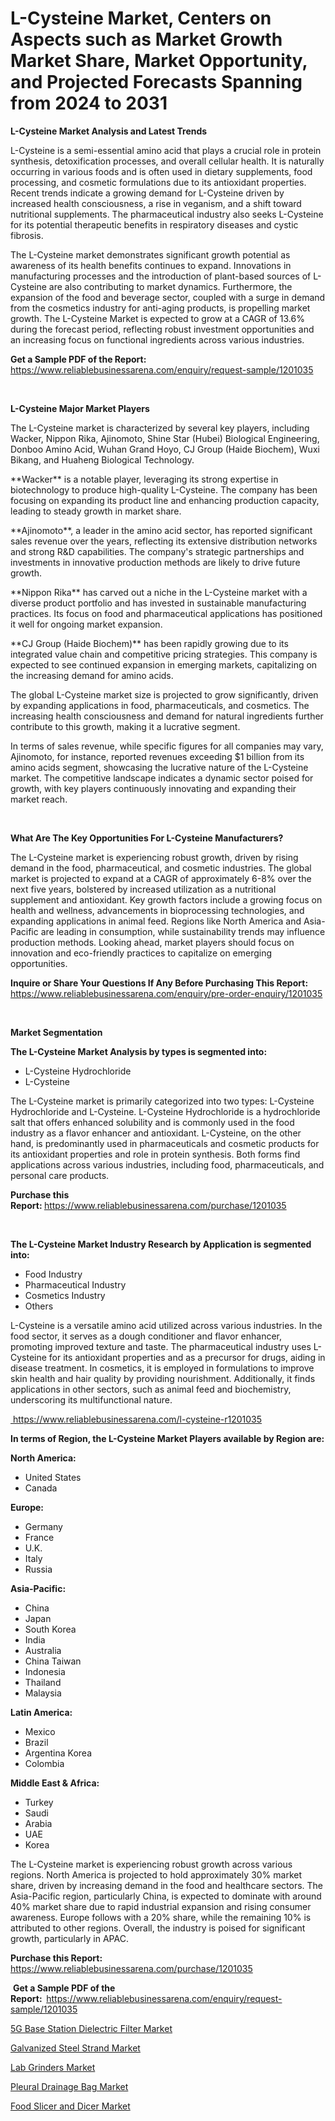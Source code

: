 <p><h1>L-Cysteine Market, Centers on Aspects such as Market Growth Market Share, Market Opportunity, and Projected Forecasts Spanning from 2024 to 2031</h1></p><p><strong>L-Cysteine Market Analysis and Latest Trends</strong></p>
<p><p>L-Cysteine is a semi-essential amino acid that plays a crucial role in protein synthesis, detoxification processes, and overall cellular health. It is naturally occurring in various foods and is often used in dietary supplements, food processing, and cosmetic formulations due to its antioxidant properties. Recent trends indicate a growing demand for L-Cysteine driven by increased health consciousness, a rise in veganism, and a shift toward nutritional supplements. The pharmaceutical industry also seeks L-Cysteine for its potential therapeutic benefits in respiratory diseases and cystic fibrosis.</p><p>The L-Cysteine market demonstrates significant growth potential as awareness of its health benefits continues to expand. Innovations in manufacturing processes and the introduction of plant-based sources of L-Cysteine are also contributing to market dynamics. Furthermore, the expansion of the food and beverage sector, coupled with a surge in demand from the cosmetics industry for anti-aging products, is propelling market growth. The L-Cysteine Market is expected to grow at a CAGR of 13.6% during the forecast period, reflecting robust investment opportunities and an increasing focus on functional ingredients across various industries.</p></p>
<p><strong>Get a Sample PDF of the Report:&nbsp;</strong> <a href="https://www.reliablebusinessarena.com/enquiry/request-sample/1201035?utm_campaign=1282&utm_medium=2&utm_source=Github&utm_content=ia&utm_term=02102024&utm_id=l-cysteine">https://www.reliablebusinessarena.com/enquiry/request-sample/1201035</a></p>
<p>&nbsp;</p>
<p><strong>L-Cysteine Major Market Players</strong></p>
<p><p>The L-Cysteine market is characterized by several key players, including Wacker, Nippon Rika, Ajinomoto, Shine Star (Hubei) Biological Engineering, Donboo Amino Acid, Wuhan Grand Hoyo, CJ Group (Haide Biochem), Wuxi Bikang, and Huaheng Biological Technology. </p><p>**Wacker** is a notable player, leveraging its strong expertise in biotechnology to produce high-quality L-Cysteine. The company has been focusing on expanding its product line and enhancing production capacity, leading to steady growth in market share. </p><p>**Ajinomoto**, a leader in the amino acid sector, has reported significant sales revenue over the years, reflecting its extensive distribution networks and strong R&D capabilities. The company's strategic partnerships and investments in innovative production methods are likely to drive future growth.</p><p>**Nippon Rika** has carved out a niche in the L-Cysteine market with a diverse product portfolio and has invested in sustainable manufacturing practices. Its focus on food and pharmaceutical applications has positioned it well for ongoing market expansion.</p><p>**CJ Group (Haide Biochem)** has been rapidly growing due to its integrated value chain and competitive pricing strategies. This company is expected to see continued expansion in emerging markets, capitalizing on the increasing demand for amino acids.</p><p>The global L-Cysteine market size is projected to grow significantly, driven by expanding applications in food, pharmaceuticals, and cosmetics. The increasing health consciousness and demand for natural ingredients further contribute to this growth, making it a lucrative segment.</p><p>In terms of sales revenue, while specific figures for all companies may vary, Ajinomoto, for instance, reported revenues exceeding $1 billion from its amino acids segment, showcasing the lucrative nature of the L-Cysteine market. The competitive landscape indicates a dynamic sector poised for growth, with key players continuously innovating and expanding their market reach.</p></p>
<p>&nbsp;</p>
<p><strong>What Are The Key Opportunities For L-Cysteine Manufacturers?</strong></p>
<p><p>The L-Cysteine market is experiencing robust growth, driven by rising demand in the food, pharmaceutical, and cosmetic industries. The global market is projected to expand at a CAGR of approximately 6-8% over the next five years, bolstered by increased utilization as a nutritional supplement and antioxidant. Key growth factors include a growing focus on health and wellness, advancements in bioprocessing technologies, and expanding applications in animal feed. Regions like North America and Asia-Pacific are leading in consumption, while sustainability trends may influence production methods. Looking ahead, market players should focus on innovation and eco-friendly practices to capitalize on emerging opportunities.</p></p>
<p><strong>Inquire or Share Your Questions If Any Before Purchasing This Report:</strong> <a href="https://www.reliablebusinessarena.com/enquiry/pre-order-enquiry/1201035?utm_campaign=1282&utm_medium=2&utm_source=Github&utm_content=ia&utm_term=02102024&utm_id=l-cysteine">https://www.reliablebusinessarena.com/enquiry/pre-order-enquiry/1201035</a></p>
<p>&nbsp;</p>
<p><strong>Market Segmentation</strong></p>
<p><strong>The L-Cysteine Market Analysis by types is segmented into:</strong></p>
<p><ul><li>L-Cysteine Hydrochloride</li><li>L-Cysteine</li></ul></p>
<p><p>The L-Cysteine market is primarily categorized into two types: L-Cysteine Hydrochloride and L-Cysteine. L-Cysteine Hydrochloride is a hydrochloride salt that offers enhanced solubility and is commonly used in the food industry as a flavor enhancer and antioxidant. L-Cysteine, on the other hand, is predominantly used in pharmaceuticals and cosmetic products for its antioxidant properties and role in protein synthesis. Both forms find applications across various industries, including food, pharmaceuticals, and personal care products.</p></p>
<p><strong>Purchase this Report:&nbsp;</strong><a href="https://www.reliablebusinessarena.com/purchase/1201035?utm_campaign=1282&utm_medium=2&utm_source=Github&utm_content=ia&utm_term=02102024&utm_id=l-cysteine">https://www.reliablebusinessarena.com/purchase/1201035</a></p>
<p>&nbsp;</p>
<p><strong>The L-Cysteine Market Industry Research by Application is segmented into:</strong></p>
<p><ul><li>Food Industry</li><li>Pharmaceutical Industry</li><li>Cosmetics Industry</li><li>Others</li></ul></p>
<p><p>L-Cysteine is a versatile amino acid utilized across various industries. In the food sector, it serves as a dough conditioner and flavor enhancer, promoting improved texture and taste. The pharmaceutical industry uses L-Cysteine for its antioxidant properties and as a precursor for drugs, aiding in disease treatment. In cosmetics, it is employed in formulations to improve skin health and hair quality by providing nourishment. Additionally, it finds applications in other sectors, such as animal feed and biochemistry, underscoring its multifunctional nature.</p></p>
<p><a href="https://www.reliablebusinessarena.com/l-cysteine-r1201035?utm_campaign=1282&utm_medium=2&utm_source=Github&utm_content=ia&utm_term=02102024&utm_id=l-cysteine">&nbsp;https://www.reliablebusinessarena.com/l-cysteine-r1201035</a></p>
<p><strong>In terms of Region, the L-Cysteine Market Players available by Region are:</strong></p>
<p>
    <p> <strong> North America: </strong>
        <ul>
            <li>United States</li>
            <li>Canada</li>
        </ul>
        </p> 
    <p> <strong> Europe: </strong>
        <ul>
            <li>Germany</li>
            <li>France</li>
            <li>U.K.</li>
            <li>Italy</li>
            <li>Russia</li>
        </ul>
        </p> 
    <p> <strong> Asia-Pacific: </strong>
        <ul>
            <li>China</li>
            <li>Japan</li>
            <li>South Korea</li>
            <li>India</li>
            <li>Australia</li>
            <li>China Taiwan</li>
            <li>Indonesia</li>
            <li>Thailand</li>
            <li>Malaysia</li>
        </ul>
        </p> 
    <p> <strong> Latin America: </strong>
        <ul>
            <li>Mexico</li>
            <li>Brazil</li>
            <li>Argentina Korea</li>
            <li>Colombia</li>
        </ul>
        </p> 
    <p> <strong> Middle East & Africa: </strong>
        <ul>
            <li>Turkey</li>
            <li>Saudi</li>
            <li>Arabia</li>
            <li>UAE</li>
            <li>Korea</li>
        </ul>
    </p>
    </p>
<p><p>The L-Cysteine market is experiencing robust growth across various regions. North America is projected to hold approximately 30% market share, driven by increasing demand in the food and healthcare sectors. The Asia-Pacific region, particularly China, is expected to dominate with around 40% market share due to rapid industrial expansion and rising consumer awareness. Europe follows with a 20% share, while the remaining 10% is attributed to other regions. Overall, the industry is poised for significant growth, particularly in APAC.</p></p>
<p><strong>Purchase this Report: </strong><a href="https://www.reliablebusinessarena.com/purchase/1201035?utm_campaign=1282&utm_medium=2&utm_source=Github&utm_content=ia&utm_term=02102024&utm_id=l-cysteine">https://www.reliablebusinessarena.com/purchase/1201035</a></p>
<p>&nbsp;<strong>Get a Sample PDF of the Report:&nbsp;&nbsp;</strong><a href="https://www.reliablebusinessarena.com/enquiry/request-sample/1201035?utm_campaign=1282&utm_medium=2&utm_source=Github&utm_content=ia&utm_term=02102024&utm_id=l-cysteine">https://www.reliablebusinessarena.com/enquiry/request-sample/1201035</a></p>
<p><strong></strong></p>
<p><p><a href="https://www.linkedin.com/pulse/insights-5g-base-station-dielectric-filter-market-size-which-blysc?utm_campaign=1282&utm_medium=2&utm_source=Github&utm_content=ia&utm_term=02102024&utm_id=l-cysteine">5G Base Station Dielectric Filter Market</a></p><p><a href="https://issuu.com/reportprime-2/docs/galvanized-steel-strand-market-size_824006ce4a6e9f?utm_campaign=1282&utm_medium=2&utm_source=Github&utm_content=ia&utm_term=02102024&utm_id=l-cysteine">Galvanized Steel Strand Market</a></p><p><a href="https://www.linkedin.com/pulse/lab-grinders-market-indicators-size-regional-breakdown-player-as7pf?utm_campaign=1282&utm_medium=2&utm_source=Github&utm_content=ia&utm_term=02102024&utm_id=l-cysteine">Lab Grinders Market</a></p><p><a href="https://issuu.com/reportprime-2/docs/pleural-drainage-bag-market-size-20_b13303c1f57674?utm_campaign=1282&utm_medium=2&utm_source=Github&utm_content=ia&utm_term=02102024&utm_id=l-cysteine">Pleural Drainage Bag Market</a></p><p><a href="https://www.linkedin.com/pulse/food-slicer-dicer-market-global-regional-analysis-2024--pz7qf?utm_campaign=1282&utm_medium=2&utm_source=Github&utm_content=ia&utm_term=02102024&utm_id=l-cysteine">Food Slicer and Dicer Market</a></p></p>